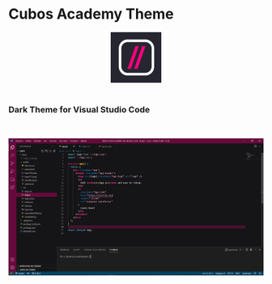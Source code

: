 
# Cubos Academy Theme
<div align="center">

  <img src="./images/icon-small.gif" alt="Omni Logo" width="100">
  <br>
  <br>
</div>

### Dark Theme for Visual Studio Code 
<br>

![](./images/example.png)
